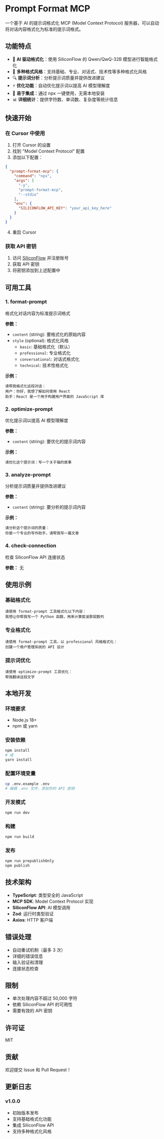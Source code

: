 # Prompt Format MCP

一个基于 AI 的提示词格式化 MCP (Model Context Protocol) 服务器，可以自动将对话内容格式化为标准的提示词格式。

## 功能特点

- 🤖 **AI 驱动格式化**：使用 SiliconFlow 的 Qwen/QwQ-32B 模型进行智能格式化
- 📝 **多种格式风格**：支持基础、专业、对话式、技术性等多种格式化风格
- 🔍 **提示词分析**：分析提示词质量并提供改进建议
- ⚡ **优化功能**：自动优化提示词以提高 AI 模型理解度
- 🔧 **易于集成**：通过 npx 一键使用，无需本地安装
- 📊 **详细统计**：提供字符数、单词数、复杂度等统计信息

## 快速开始

### 在 Cursor 中使用

1. 打开 Cursor 的设置
2. 找到 "Model Context Protocol" 配置
3. 添加以下配置：

```json
{
  "prompt-format-mcp": {
    "command": "npx",
    "args": [
      "-y",
      "prompt-format-mcp",
      "--stdio"
    ],
    "env": {
      "SILICONFLOW_API_KEY": "your_api_key_here"
    }
  }
}
```

4. 重启 Cursor

### 获取 API 密钥

1. 访问 [SiliconFlow](https://siliconflow.cn/) 并注册账号
2. 获取 API 密钥
3. 将密钥添加到上述配置中

## 可用工具

### 1. format-prompt
格式化对话内容为标准提示词格式

**参数：**
- `content` (string): 要格式化的原始内容
- `style` (optional): 格式化风格
  - `basic`: 基础格式化（默认）
  - `professional`: 专业格式化
  - `conversational`: 对话式格式化
  - `technical`: 技术性格式化

**示例：**
```
请帮我格式化这段对话：
用户：你好，我想了解如何使用 React
助手：React 是一个用于构建用户界面的 JavaScript 库
```

### 2. optimize-prompt
优化提示词以提高 AI 模型理解度

**参数：**
- `content` (string): 要优化的提示词内容

**示例：**
```
请优化这个提示词：写一个关于猫的故事
```

### 3. analyze-prompt
分析提示词质量并提供改进建议

**参数：**
- `content` (string): 要分析的提示词内容

**示例：**
```
请分析这个提示词的质量：
你是一个专业的写作助手，请帮我写一篇文章
```

### 4. check-connection
检查 SiliconFlow API 连接状态

**参数：** 无

## 使用示例

### 基础格式化
```
请使用 format-prompt 工具格式化以下内容：
我想让你帮我写一个 Python 函数，用来计算斐波那契数列
```

### 专业格式化
```
请使用 format-prompt 工具，以 professional 风格格式化：
创建一个用户管理系统的 API 设计
```

### 提示词优化
```
请使用 optimize-prompt 工具优化：
帮我翻译这段文字
```

## 本地开发

### 环境要求
- Node.js 18+
- npm 或 yarn

### 安装依赖
```bash
npm install
# 或
yarn install
```

### 配置环境变量
```bash
cp .env.example .env
# 编辑 .env 文件，添加你的 API 密钥
```

### 开发模式
```bash
npm run dev
```

### 构建
```bash
npm run build
```

### 发布
```bash
npm run prepublishOnly
npm publish
```

## 技术架构

- **TypeScript**: 类型安全的 JavaScript
- **MCP SDK**: Model Context Protocol 实现
- **SiliconFlow API**: AI 模型调用
- **Zod**: 运行时类型验证
- **Axios**: HTTP 客户端

## 错误处理

- 自动重试机制（最多 3 次）
- 详细的错误信息
- 输入验证和清理
- 连接状态检查

## 限制

- 单次处理内容不超过 50,000 字符
- 依赖 SiliconFlow API 的可用性
- 需要有效的 API 密钥

## 许可证

MIT

## 贡献

欢迎提交 Issue 和 Pull Request！

## 更新日志

### v1.0.0
- 初始版本发布
- 支持基础格式化功能
- 集成 SiliconFlow API
- 支持多种格式化风格
